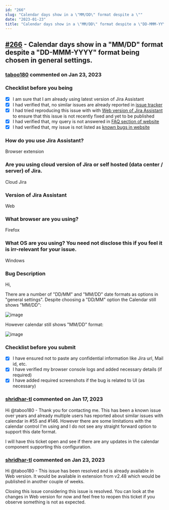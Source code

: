 ```yaml
---
id: "266"
slug: "Calendar days show in a \"MM/DD\" format despite a \""
date: "2023-01-23"
title: "Calendar days show in a \"MM/DD\" format despite a \"DD-MMM-YYYY\" format being chosen in general settings."
---
```



## [#266](https://github.com/shridhar-tl/jira-assistant/issues/266) - Calendar days show in a "MM/DD" format despite a "DD-MMM-YYYY" format being chosen in general settings.

### [taboo180](https://github.com/taboo180) commented on Jan 23, 2023

### Checklist before you being

- [X] I am sure that I am already using latest version of Jira Assistant
- [X] I had verified that, no similar issues are already reported in [issue tracker](https://github.com/shridhar-tl/jira-assistant/issues)
- [X] I had tried reproducing this issue with with [Web version of Jira Assistant](https://app.jiraassistant.com) to ensure that this issue is not recently fixed and yet to be published
- [X] I had verified that, my query is not answered in [FAQ section of website](https://www.jiraassistant.com/faq)
- [X] I had verified that, my issue is not listed as [known bugs in website](https://www.jiraassistant.com/version-history)

### How do you use Jira Assistant?

Browser extension

### Are you using cloud version of Jira or self hosted (data center / server) of Jira.

Cloud Jira

### Version of Jira Assistant

Web

### What browser are you using?

Firefox

### What OS are you using? You need not disclose this if you feel it is irr-relevant for your issue.

Windows

### Bug Description

Hi,

There are a number of "DD/MM" and "MM/DD" date formats as options in "general settings". Despite choosing a "DD/MM" option the Calendar still shows "MM/DD":

![image](https://user-images.githubusercontent.com/47477508/212611975-fa4bc334-6551-4c01-a174-5ccdac8a46b4.png)

However calendar still shows "MM/DD" format:

![image](https://user-images.githubusercontent.com/47477508/212612050-66a75691-ab95-4cbe-afd6-26e93449f516.png)


### Checklist before you submit

- [X] I have ensured not to paste any confidential information like Jira url, Mail id, etc.
- [X] I have verified my browser console logs and added necessary details (if required)
- [X] I have added required screenshots if the bug is related to UI (as necessary)

### [shridhar-tl](https://github.com/shridhar-tl) commented on Jan 17, 2023

Hi @taboo180 - Thank you for contacting me. This has been a known issue over years and already multiple users has reported about similar issues with calendar in #55 and #146. However there are some limitations with the calendar control I'm using and I do not see any straight forward option to support this date format.

I will have this ticket open and see if there are any updates in the calendar component supporting this configuration.

### [shridhar-tl](https://github.com/shridhar-tl) commented on Jan 23, 2023

Hi @taboo180 - This issue has been resolved and is already available in Web version. It would be available in extension from v2.48 which would be published in another couple of weeks.

Closing this issue considering this issue is resolved. You can look at the changes in Web version for now and feel free to reopen this ticket if you observe something is not as expected.
